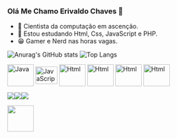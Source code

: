 ### Olá Me Chamo Erivaldo Chaves  👋

- 🔭 Cientista da computação em ascenção.
- 🌱 Estou estudando Html, Css, JavaScript e PHP.
- 😁 Gamer e Nerd nas horas vagas.

![Anurag's GitHub stats](https://github-readme-stats.vercel.app/api?username=erivaschaves&show_icons=true&theme=dark) 
![Top Langs](https://github-readme-stats.vercel.app/api/top-langs/?username=erivaschaves&layout=compact)

<img align = "center" alt = "Java" height= "50" and width = "60" src="https://cdn.jsdelivr.net/gh/devicons/devicon/icons/java/java-original-wordmark.svg"/> <img align = "center" alt = "JavaScript" height= "40" and width = "50" src="https://cdn.jsdelivr.net/gh/devicons/devicon/icons/javascript/javascript-original.svg" />
<img align = "center" alt = "Html" height= "50" and width = "60" src="https://cdn.jsdelivr.net/gh/devicons/devicon/icons/html5/html5-original-wordmark.svg" />
<img align = "center" alt = "Html" height= "50" and width = "60" src="https://cdn.jsdelivr.net/gh/devicons/devicon/icons/css3/css3-plain-wordmark.svg" />
<img align = "center" alt = "Html" height= "50" and width = "60" src="https://cdn.jsdelivr.net/gh/devicons/devicon/icons/python/python-original-wordmark.svg" />
<img align = "center" alt = "Html" height= "50" and width = "60" src="https://cdn.jsdelivr.net/gh/devicons/devicon@latest/icons/php/php-original.svg" />

<a href= "https://www.facebook.com/erivas.chaves"> <img src= "https://img.shields.io/badge/Facebook-1877F2?style=for-the-badge&logo=facebook&logoColor=white" /><a href= "https://www.instagram.com/erivaschaves/"><img src= "https://img.shields.io/badge/Instagram-E4405F?style=for-the-badge&logo=instagram&logoColor=white"/><a href= "https://www.linkedin.com/in/erivaldo-chaves-da-silva-3213a824b/"><img src= "https://img.shields.io/badge/LinkedIn-0077B5?style=for-the-badge&logo=linkedin&logoColor=white" />

 <img height= "60" and width = "60" src= "https://github.com/TheDudeThatCode/TheDudeThatCode/blob/master/Assets/Mario_Hello_Big.gif">
